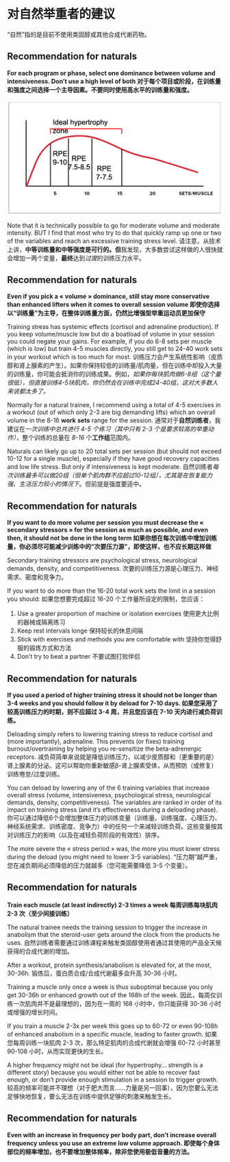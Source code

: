 # 对自然举重者的建议

“自然”指的是目前不使用类固醇或其他合成代谢药物。

## Recommendation for naturals  

 **For each program or phase, select one dominance between volume and intensiveness. Don’t use a high level of both 对于每个项目或阶段，在训练量和强度之间选择一个主导因素。不要同时使用高水平的训练量和强度。**

![img](../images/Sans-titre.png)

Note that it is technically possible to go for moderate volume and moderate intensity. BUT I find that most who try to do that quickly ramp up one or two of the variables and reach an excessive training stress level.
请注意，从技术上讲，**中等训练量和中等强度是可行的。但**我发现，大多数尝试这样做的人很快就会增加一两个变量，**最终**达到*过度*的训练压力水平。

## Recommendation for naturals  

 **Even if you pick a « volume » dominance, still stay more conservative than enhanced lifters when it comes to overall session volume 即使你选择以“训练量”为主导，在整体训练量方面，仍然比增强型举重运动员更加保守**

Training stress has systemic effects (cortisol and adrenaline production). If you keep volume/muscle low but do a boatload of volume in your session you could negate your gains. For example, if you do 6-8 sets per muscle (which is low) but train 4-5 muscles directly, you still get to 24-40 work sets in your workout which is too much for most.
训练压力会产生系统性影响（皮质醇和肾上腺素的产生）。如果你保持较低的训练量/肌肉量，但在训练中却投入大量的训练量，你可能会抵消你的训练成果。例如，*如果你每块肌肉做6-8组（这个量很低），但直接训练4-5块肌肉，你仍然会在训练中完成24-40组，这对大多数人来说都太多了。*

Normally for a natural trainee, I recommend using a total of 4-5 exercises in a workout (out of which only 2-3 are big demanding lifts) which an overall volume in the 8-16 **work** **sets** range for the session.
通常对于**自然训练者**，我建议在*一次训练中总共进行 4-5 个练习（其中只有 2-3 个是要求较高的举重动作）*，整个训练的总量在 *8-16* 个**工作组**范围内。

Naturals can likely go up to 20 total sets per session (but should not exceed 10-12 for a single muscle), especially if they have good recovery capacities and low life stress. But only if intensiveness is kept moderate.
自然训练者*每次训练最多可以做20组（但单个肌肉群不应超过10-12组），尤其是在恢复能力强、生活压力较小的情况下*。但前提是强度要适中。

## Recommendation for naturals  

  **If you want to do more volume per session you must decrease the « secondary stressors » for the session as much as possible, and even then, it should not be done in the long term 如果你想在每次训练中增加训练量，你必须尽可能减少训练中的“次要压力源”，即使这样，也不应长期这样做**

Secondary training stressors are psychological stress, neurological demands, density, and competitiveness.
次要的训练压力源是心理压力、神经需求、密度和竞争力。

If you want to do more than the 16-20 total work sets the limit in a session you should:
如果您想要完成超过 16-20 个工作量所设定的限制，您应该：

1. Use a greater proportion of machine or isolation exercises
    使用更大比例的器械或隔离练习
2. Keep rest intervals longe
    保持较长的休息间隔
3. Stick with exercises and methods you are comfortable with
    坚持你觉得舒服的锻炼方式和方法
4. Don’t try to beat a partner
    不要试图打败伴侣

## Recommendation for naturals  

  **If you used a period of higher training stress it should not be longer than 3-4 weeks and you should follow it by deload for 7-10 days. 如果您采用了较高训练压力的时期，则不应超过 3-4 周，并且您应该在 7-10 天内进行减负荷训练。**

Deloading simply refers to lowering training stress to reduce cortisol and (more importantly), adrenaline. This prevents (or fixes) training burnout/overtraining by helping you re-sensitize the beta-adrenergic receptors.
减负荷简单来说就是降低训练压力，以减少皮质醇和（更重要的是）肾上腺素的分泌。这可以帮助你重新敏感β-肾上腺素受体，从而预防（或修复）训练倦怠/过度训练。

You can deload by lowering any of the 6 training variables that increase overall stress (volume, intensiveness, psychological stress, neurological demands, density, competitiveness). The variables are ranked in order of its impact on training stress (and it’s effectiveness during a deloading phase).
你可以通过降低6个会增加整体压力的训练变量（训练量、训练强度、心理压力、神经系统需求、训练密度、竞争力）中的任何一个来减轻训练负荷。这些变量按其对训练压力的影响（以及在减轻负荷阶段的有效性）排序。

The more severe the « stress period » was, the more you must lower stress during the deload (you might need to lower 3-5 variables).
“压力期”越严重，您在减负期间必须降低的压力就越多（您可能需要降低 3-5 个变量）。

## Recommendation for naturals  

  **Train each muscle (at least indirectly) 2-3 times a week 每周训练每块肌肉 2-3 次（至少间接训练）**

The natural trainee needs the training session to trigger the increase in anabolism that the steroid-user gets around the clock from the products he uses.
自然训练者需要通过训练课程来触发类固醇使用者通过其使用的产品全天候获得的合成代谢的增加。

After a workout, protein synthesis/anabolism is elevated for, at the most, 30-36h.
锻炼后，蛋白质合成/合成代谢最多会升高 30-36 小时。

Training a muscle only once a week is thus suboptimal because you only get 30-36h or enhanced growth out of the 168h of the week.
因此，每周仅训练一次肌肉并不是最理想的，因为在一周的 168 小时中，你只能获得 30-36 小时或增强的增长时间。

If you train a muscle 2-3x per week this goes up to 60-72 or even 90-108h of enhanced anabolism in a specific muscle, leading to faster growth.
如果您每周训练一块肌肉 2-3 次，那么特定肌肉的合成代谢就会增强 60-72 小时甚至 90-108 小时，从而实现更快的生长。

A higher frequency might not be ideal (for hypertrophy… strength is a different story) because you would either not be able to recover fast enough, or don’t provide enough stimulation in a session to trigger growth.
较高的频率可能并不理想（对于肥大而言......力量是另一回事），因为您要么无法足够快地恢复，要么无法在训练中提供足够的刺激来触发生长。

## Recommendation for naturals 

  **Even with an increase in frequency per body part, don’t increase overall frequency unless you use an extreme low volume approach. 即使每个身体部位的频率增加，也不要增加整体频率，除非您使用极低音量的方法。**